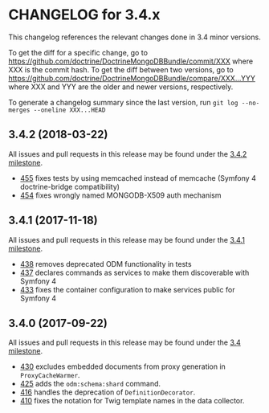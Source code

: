 CHANGELOG for 3.4.x
===================

This changelog references the relevant changes done in 3.4 minor versions.

To get the diff for a specific change, go to
https://github.com/doctrine/DoctrineMongoDBBundle/commit/XXX
where XXX is the commit hash. To get the diff between two versions, go to
https://github.com/doctrine/DoctrineMongoDBBundle/compare/XXX...YYY
where XXX and YYY are the older and newer versions, respectively.

To generate a changelog summary since the last version, run
`git log --no-merges --oneline XXX...HEAD`

3.4.2 (2018-03-22)
------------------

All issues and pull requests in this release may be found under the [3.4.2 milestone](https://github.com/doctrine/DoctrineMongoDBBundle/issues?q=milestone%3A3.4.2).

 * [455](https://github.com/doctrine/DoctrineMongoDBBundle/pull/455) fixes tests by using memcached instead of memcache (Symfony 4 doctrine-bridge compatibility)
 * [454](https://github.com/doctrine/DoctrineMongoDBBundle/pull/454) fixes wrongly named MONGODB-X509 auth mechanism

3.4.1 (2017-11-18)
------------------

All issues and pull requests in this release may be found under the [3.4.1 milestone](https://github.com/doctrine/DoctrineMongoDBBundle/issues?q=milestone%3A3.4.1).

 * [438](https://github.com/doctrine/DoctrineMongoDBBundle/pull/438) removes deprecated ODM functionality in tests
 * [437](https://github.com/doctrine/DoctrineMongoDBBundle/pull/437) declares commands as services to make them discoverable with Symfony 4
 * [433](https://github.com/doctrine/DoctrineMongoDBBundle/pull/433) fixes the container configuration to make services public for Symfony 4

3.4.0 (2017-09-22)
------------------

All issues and pull requests in this release may be found under the [3.4 milestone](https://github.com/doctrine/DoctrineMongoDBBundle/issues?q=milestone%3A3.4.0).

 * [430](https://github.com/doctrine/DoctrineMongoDBBundle/pull/430) excludes embedded documents from proxy generation in `ProxyCacheWarmer`.
 * [425](https://github.com/doctrine/DoctrineMongoDBBundle/pull/425) adds the `odm:schema:shard` command.
 * [416](https://github.com/doctrine/DoctrineMongoDBBundle/pull/416) handles the deprecation of `DefinitionDecorator`.
 * [410](https://github.com/doctrine/DoctrineMongoDBBundle/pull/410) fixes the notation for Twig template names in the data collector.
